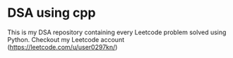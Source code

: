 # DSA using cpp
This is my DSA repository containing every Leetcode problem solved using Python. Checkout my Leetcode account (https://leetcode.com/u/user0297kn/)
